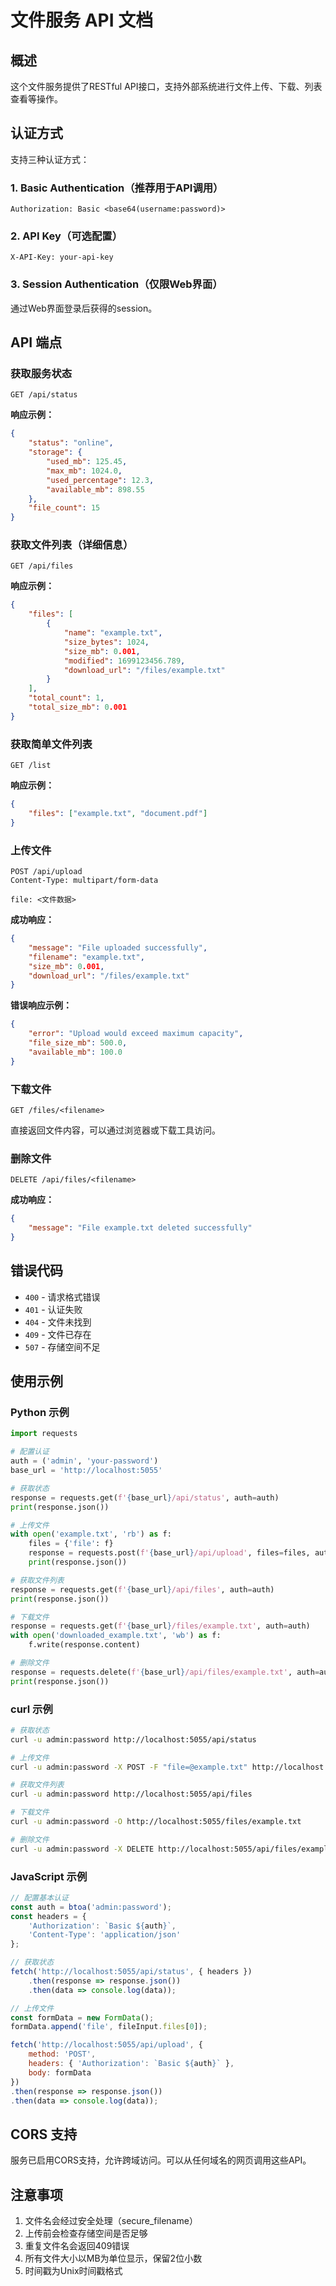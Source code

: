 # 文件服务 API 文档

## 概述
这个文件服务提供了RESTful API接口，支持外部系统进行文件上传、下载、列表查看等操作。

## 认证方式

支持三种认证方式：

### 1. Basic Authentication（推荐用于API调用）
```
Authorization: Basic <base64(username:password)>
```

### 2. API Key（可选配置）
```
X-API-Key: your-api-key
```

### 3. Session Authentication（仅限Web界面）
通过Web界面登录后获得的session。

## API 端点

### 获取服务状态
```
GET /api/status
```

**响应示例：**
```json
{
    "status": "online",
    "storage": {
        "used_mb": 125.45,
        "max_mb": 1024.0,
        "used_percentage": 12.3,
        "available_mb": 898.55
    },
    "file_count": 15
}
```

### 获取文件列表（详细信息）
```
GET /api/files
```

**响应示例：**
```json
{
    "files": [
        {
            "name": "example.txt",
            "size_bytes": 1024,
            "size_mb": 0.001,
            "modified": 1699123456.789,
            "download_url": "/files/example.txt"
        }
    ],
    "total_count": 1,
    "total_size_mb": 0.001
}
```

### 获取简单文件列表
```
GET /list
```

**响应示例：**
```json
{
    "files": ["example.txt", "document.pdf"]
}
```

### 上传文件
```
POST /api/upload
Content-Type: multipart/form-data

file: <文件数据>
```

**成功响应：**
```json
{
    "message": "File uploaded successfully",
    "filename": "example.txt",
    "size_mb": 0.001,
    "download_url": "/files/example.txt"
}
```

**错误响应示例：**
```json
{
    "error": "Upload would exceed maximum capacity",
    "file_size_mb": 500.0,
    "available_mb": 100.0
}
```

### 下载文件
```
GET /files/<filename>
```

直接返回文件内容，可以通过浏览器或下载工具访问。

### 删除文件
```
DELETE /api/files/<filename>
```

**成功响应：**
```json
{
    "message": "File example.txt deleted successfully"
}
```

## 错误代码

- `400` - 请求格式错误
- `401` - 认证失败
- `404` - 文件未找到
- `409` - 文件已存在
- `507` - 存储空间不足

## 使用示例

### Python 示例
```python
import requests

# 配置认证
auth = ('admin', 'your-password')
base_url = 'http://localhost:5055'

# 获取状态
response = requests.get(f'{base_url}/api/status', auth=auth)
print(response.json())

# 上传文件
with open('example.txt', 'rb') as f:
    files = {'file': f}
    response = requests.post(f'{base_url}/api/upload', files=files, auth=auth)
    print(response.json())

# 获取文件列表
response = requests.get(f'{base_url}/api/files', auth=auth)
print(response.json())

# 下载文件
response = requests.get(f'{base_url}/files/example.txt', auth=auth)
with open('downloaded_example.txt', 'wb') as f:
    f.write(response.content)

# 删除文件
response = requests.delete(f'{base_url}/api/files/example.txt', auth=auth)
print(response.json())
```

### curl 示例
```bash
# 获取状态
curl -u admin:password http://localhost:5055/api/status

# 上传文件
curl -u admin:password -X POST -F "file=@example.txt" http://localhost:5055/api/upload

# 获取文件列表
curl -u admin:password http://localhost:5055/api/files

# 下载文件
curl -u admin:password -O http://localhost:5055/files/example.txt

# 删除文件
curl -u admin:password -X DELETE http://localhost:5055/api/files/example.txt
```

### JavaScript 示例
```javascript
// 配置基本认证
const auth = btoa('admin:password');
const headers = {
    'Authorization': `Basic ${auth}`,
    'Content-Type': 'application/json'
};

// 获取状态
fetch('http://localhost:5055/api/status', { headers })
    .then(response => response.json())
    .then(data => console.log(data));

// 上传文件
const formData = new FormData();
formData.append('file', fileInput.files[0]);

fetch('http://localhost:5055/api/upload', {
    method: 'POST',
    headers: { 'Authorization': `Basic ${auth}` },
    body: formData
})
.then(response => response.json())
.then(data => console.log(data));
```

## CORS 支持

服务已启用CORS支持，允许跨域访问。可以从任何域名的网页调用这些API。

## 注意事项

1. 文件名会经过安全处理（secure_filename）
2. 上传前会检查存储空间是否足够
3. 重复文件名会返回409错误
4. 所有文件大小以MB为单位显示，保留2位小数
5. 时间戳为Unix时间戳格式